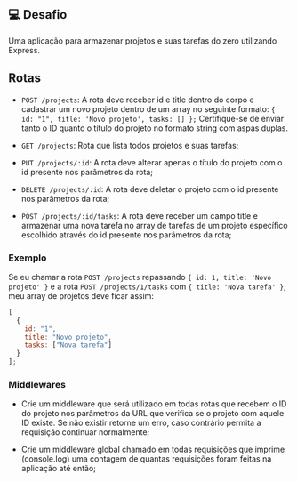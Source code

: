 
## :computer: Desafio

Uma aplicação para armazenar projetos e suas tarefas do zero utilizando Express.

## Rotas

* `POST /projects`: A rota deve receber id e title dentro do corpo e cadastrar um novo projeto dentro de um array no seguinte formato: `{ id: "1", title: 'Novo projeto', tasks: [] };` Certifique-se de enviar tanto o ID quanto o título do projeto no formato string com aspas duplas.

* `GET /projects`: Rota que lista todos projetos e suas tarefas;

* `PUT /projects/:id`: A rota deve alterar apenas o título do projeto com o id presente nos parâmetros da rota;

* `DELETE /projects/:id`: A rota deve deletar o projeto com o id presente nos parâmetros da rota;

* `POST /projects/:id/tasks`: A rota deve receber um campo title e armazenar uma nova tarefa no array de tarefas de um projeto específico escolhido através do id presente nos parâmetros da rota;

### Exemplo

Se eu chamar a rota `POST /projects` repassando `{ id: 1, title: 'Novo projeto' }` e a rota `POST /projects/1/tasks` com `{ title: 'Nova tarefa' }`, meu array de projetos deve ficar assim:

``` JAVASCRIPT
[
  {
    id: "1",
    title: "Novo projeto",
    tasks: ["Nova tarefa"]
  }
];
```

### Middlewares

* Crie um middleware que será utilizado em todas rotas que recebem o ID do projeto nos parâmetros da URL que verifica se o projeto com aquele ID existe. Se não existir retorne um erro, caso contrário permita a requisição continuar normalmente;

* Crie um middleware global chamado em todas requisições que imprime (console.log) uma contagem de quantas requisições foram feitas na aplicação até então;
